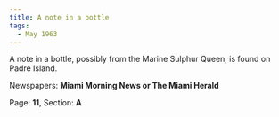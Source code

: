 ```yaml
---  
title: A note in a bottle  
tags:  
  - May 1963  
---  
```

  
A note in a bottle, possibly from the Marine Sulphur Queen, is found on Padre Island.  
  
Newspapers: **Miami Morning News or The Miami Herald**  
  
Page: **11**, Section: **A** 
